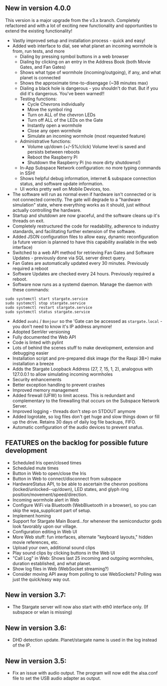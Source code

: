 ## New in version 4.0.0
This version is a major upgrade from the v3.x branch. Completely refactored and with a lot of exciting new functionality and opportunities to extend the existing functionality!

- Vastly improved setup and installation process - quick and easy!
- Added web interface to dial, see what planet an incoming wormhole is from, run tests, and more
  - Dialing by pressing symbol buttons in a web browser
  - Dialing by clicking on an entry in the Address Book (both Movie Gates, and Fan Gates)
  - Shows what type of wormhole (incoming/outgoing), if any, and what planet is connected
  - Shows the approximate time-to-disengage (~38 minutes max)
  - Dialing a black hole is dangerous - you shouldn't do that. But if you did it's dangerous. You've been warned!!
  - Testing functions:
    - Cycle Chevrons individually
    - Move the symbol ring
    - Turn on ALL of the chevron LEDs
    - Turn off ALL of the LEDs on the Gate
    - Instantly open a wormhole
    - Close any open wormhole
    - Simulate an incoming wormhole (most requested feature)
  - Administrative functions:
    - Volume up/down (+/-5%/click) Volume level is saved and persists between reboots
    - Reboot the Raspberry Pi
    - Shutdown the Raspberry Pi (no more dirty shutdowns!)
  - In-App Subspace Network configuration: no more typing commands in SSH!
  - Shows helpful debug information, internet & subspace connection status, and software update information.
  - UI works pretty well on Mobile Devices, too.
- The software will run as normal even if hardware isn't connected or is not connected correctly. The gate will degrade to a "hardware simulation" state, where everything works as it should, just without actually controlling the hardware.
- Startup and shutdown are now graceful, and the software cleans up it's threads on exit.
- Completely restructured the code for readability, adherence to industry standards, and facilitating further extension of the software.
- Added JSON configuration files to allow easy, dynamic reconfiguration (a future version is planned to have this capability available in the web interface)
- Switched to a web API method for retrieving Fan Gates and Software Updates - previously done via SQL server direct query.
- Fan Gates are automatically updated every 30 minutes. Previously required a reboot
- Software Updates are checked every 24 hours. Previously required a reboot.
- Software now runs as a systemd daemon. Manage the daemon with these commands:
```
sudo systemctl start stargate.service
sudo systemctl stop stargate.service
sudo systemctl restart stargate.service
sudo systemctl status stargate.service
```
- Added `avahi` / `Bonjour` so the 'Gate can be accessed as `stargate.local` - you don't need to know it's IP address anymore!
- Adopted SemVer versioning
- Fully documented the Web API
- Code is linted with pylint
- Lots of behind the scenes stuff to make development, extension and debugging easier
- Installation script and pre-prepared disk image (for the Raspi 3B+) make installation a breeze
- Adds the Stargate Loopback Address (27, 7, 15, 1, 2), analogous with 127.0.0.1 to allow simulating incoming wormholes
- Security enhancements
- Better exception handling to prevent crashes
- Improved memory management
- Added firewall (UFW) to limit access. This is redundant and complementary to the firewalling that occurs on the Subspace Network Server.
- Improved logging - threads don't step on STDOUT anymore
- Added logrotate, so log files don't get huge and slow things down or fill up the drive. Retains 30 days of daily log file backups, FIFO.
- Automatic configuration of the audio devices to prevent snafus.

## FEATURES on the backlog for possible future development
  - Scheduled Iris open/closed times
  - Scheduled mute times
  - Button in Web to open/close the Iris
  - Button in Web to connect/disconnect from subspace
  - HardwareStatus API, to be able to ascertain the chevron positions (locked/unlocked--up/down), LED states, and glyph ring position/movement/speed/direction.
  - Incoming wormhole alert in Web
  - Configure WiFi via Bluetooth (WebBluetooth in a browser), so you can skip the wpa_supplicant part of setup.
  - Implement homing
  - Support for Stargate Main Board...for whenever the semiconductor gods look favorably upon our village.
  - Configuration editing in Web UI
  - More Web stuff: fun interfaces, alternate "keyboard layouts," hidden movie references, etc.
  - Upload your own, additional sound clips
  - Play sound clips by clicking buttons in the Web UI
  - "Call Log" in Web: Shows last 25 incoming and outgoing wormholes, duration established, and what planet.
  - Show log files in Web (WebSocket streaming?)
  - Consider moving API away from polling to use WebSockets? Polling was just the quick/easy way out.


## New in version 3.7:
- The Stargate server will now also start with eth0 interface only. (If subspace or wlan is missing)

## New in version 3.6:
- DHD detection update. Planet/stargate name is used in the log instead of the IP.

## New in version 3.5:
- Fix an issue with audio output. The program will now edit the alsa.conf file to set the USB audio adapter as output.
